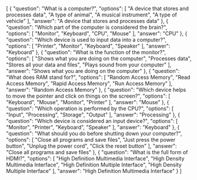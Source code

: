 [
  {
    "question": "What is a computer?",
    "options": [
      "A device that stores and processes data",
      "A type of animal",
      "A musical instrument",
      "A type of vehicle"
    ],
    "answer": "A device that stores and processes data"
  },
  {
    "question": "Which part of the computer is considered the brain?",
    "options": [
      "Monitor",
      "Keyboard",
      "CPU",
      "Mouse"
    ],
    "answer": "CPU"
  },
  {
    "question": "Which device is used to input data into a computer?",
    "options": [
      "Printer",
      "Monitor",
      "Keyboard",
      "Speaker"
    ],
    "answer": "Keyboard"
  },
  {
    "question": "What is the function of the monitor?",
    "options": [
      "Shows what you are doing on the computer",
      "Processes data",
      "Stores all your data and files",
      "Plays sound from your computer"
    ],
    "answer": "Shows what you are doing on the computer"
  },
  {
    "question": "What does RAM stand for?",
    "options": [
      "Random Access Memory",
      "Read Access Memory",
      "Rapid Access Memory",
      "Run Access Memory"
    ],
    "answer": "Random Access Memory"
  },
  {
    "question": "Which device helps to move the pointer and click on things on the screen?",
    "options": [
      "Keyboard",
      "Mouse",
      "Monitor",
      "Printer"
    ],
    "answer": "Mouse"
  },
  {
    "question": "Which operation is performed by the CPU?",
    "options": [
      "Input",
      "Processing",
      "Storage",
      "Output"
    ],
    "answer": "Processing"
  },
  {
    "question": "Which device is considered an input device?",
    "options": [
      "Monitor",
      "Printer",
      "Keyboard",
      "Speaker"
    ],
    "answer": "Keyboard"
  },
  {
    "question": "What should you do before shutting down your computer?",
    "options": [
      "Close all programs and save files",
      "Just press the power button",
      "Unplug the power cord",
      "Click the reset button"
    ],
    "answer": "Close all programs and save files"
  },
  {
    "question": "What is the full form of HDMI?",
    "options": [
      "High Definition Multimedia Interface",
      "High Density Multimedia Interface",
      "High Definition Multiple Interface",
      "High Density Multiple Interface"
    ],
    "answer": "High Definition Multimedia Interface"
  }
]
